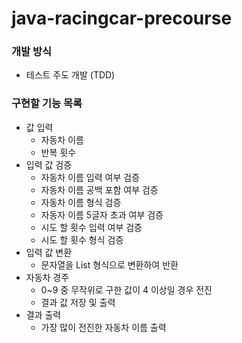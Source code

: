 # java-racingcar-precourse
### 개발 방식
- 테스트 주도 개발 (TDD)
### 구현할 기능 목록
- 값 입력
    - 자동차 이름
    - 반복 횟수
- 입력 값 검증
    - 자동차 이름 입력 여부 검증
    - 자동차 이름 공백 포함 여부 검증
    - 자동차 이름 형식 검증
    - 자동자 이름 5글자 초과 여부 검증
    - 시도 할 횟수 입력 여부 검증
    - 시도 할 횟수 형식 검증
- 입력 값 변환
  - 문자열을 List 형식으로 변환하여 반환
- 자동차 경주
    - 0~9 중 무작위로 구한 값이 4 이상일 경우 전진
    - 결과 값 저장 및 출력
- 결과 출력
    - 가장 많이 전진한 자동차 이름 출력